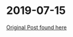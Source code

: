 # 2019-07-15

[Original Post found here](https://www.reddit.com/r/dailyprogrammer/comments/cdieag/20190715_challenge_379_easy_progressive_taxation/)